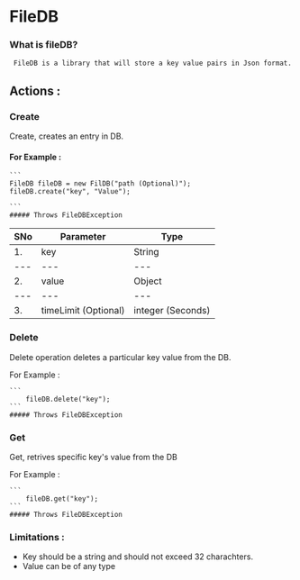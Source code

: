 # FileDB

### What is fileDB?

     FileDB is a library that will store a key value pairs in Json format.
     
## Actions : 

### Create 
  Create, creates an entry in DB.
  
  #### For Example : 
  
    ``` 
    FileDB fileDB = new FilDB("path (Optional)");
    fileDB.create("key", "Value");
    
    ```
    ##### Throws FileDBException
    
  SNo | Parameter | Type 
  --- | --- | --- |
   1. | key | String
  --- | --- | --- |
   2. | value | Object
  --- | --- | --- |
   3. | timeLimit (Optional) | integer (Seconds)
 
### Delete 
  Delete operation deletes a particular key value from the DB.
  
  For Example :
  
    ```
        fileDB.delete("key");
    ```
    ##### Throws FileDBException
    
 ### Get 
  Get, retrives specific key's value from the DB
  
  For Example :
  
    ```
        fileDB.get("key");
    ```
    ##### Throws FileDBException
    
  ### Limitations : 
   - Key should be a string and should not exceed 32 charachters.
   - Value can be of any type

